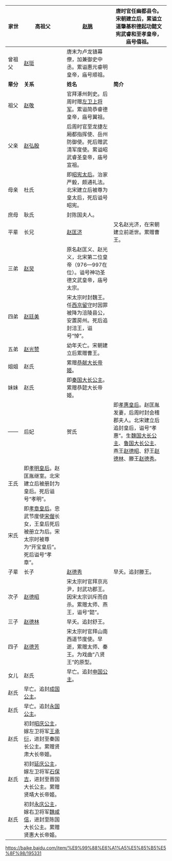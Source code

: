 | 家世     | 高祖父                                                       | [赵朓](https://baike.baidu.com/item/赵朓/3662956)            | 唐时官任幽都县令。宋朝建立后，累谥立道肇基积德起功懿文宪武睿和至孝皇帝，庙号僖祖。 |
| -------- | ------------------------------------------------------------ | ------------------------------------------------------------ | ------------------------------------------------------------ |
| 曾祖父   | [赵珽](https://baike.baidu.com/item/赵珽/9352129)            | 唐末为卢龙镇幕僚，加兼御史中丞。累谥惠元睿明皇帝，庙号顺祖。 |                                                              |
| **辈分** | **关系**                                                     | **姓名**                                                     | **简介**                                                     |
| 祖父     | [赵敬](https://baike.baidu.com/item/赵敬/75655)              | 官拜涿州刺史。后周时赠[左卫上将军](https://baike.baidu.com/item/左卫上将军/22796393)。累谥简恭睿德皇帝，庙号翼祖。 |                                                              |
| 父亲     | [赵弘殷](https://baike.baidu.com/item/赵弘殷/10602412)       | 后周时官至龙捷左厢都指挥使、岳州防御使。死后赠武清军度使。累谥昭武睿圣皇帝，庙号宣祖。 |                                                              |
| 母亲     | 杜氏                                                         | 即[昭宪太后](https://baike.baidu.com/item/昭宪太后/11065932)。治家严毅，颇通礼法。北宋建立后被尊为皇太后，死后谥号昭宪。 |                                                              |
| 庶母     | 耿氏                                                         | 封陈国夫人。                                                 |                                                              |
| 平辈     | 长兄                                                         | [赵匡济](https://baike.baidu.com/item/赵匡济)                | 又名赵光济，在宋朝建立前逝世。累赠曹王。                     |
| 三弟     | [赵炅](https://baike.baidu.com/item/赵炅/4080957)            | 原名赵匡义、赵光义，北宋第二位皇帝（976—997在位）。谥号神功圣德文武皇帝，庙号太宗。 |                                                              |
| 四弟     | [赵廷美](https://baike.baidu.com/item/赵廷美)                | 宋太宗时封魏王。任[西京留守](https://baike.baidu.com/item/西京留守/22474503)时因罪被降为涪陵县公，安置房州。死后追封涪王，谥号“悼”。 |                                                              |
| 五弟     | [赵光赞](https://baike.baidu.com/item/赵光赞)                | 幼年夭亡。宋朝建立后累赠曹王。                               |                                                              |
| 姐姐     | 赵氏                                                         | 累赠[恭献大长帝姬](https://baike.baidu.com/item/恭献大长帝姬/19851617)。 |                                                              |
| 妹妹     | 赵氏                                                         | 即[秦国大长公主](https://baike.baidu.com/item/秦国大长公主)。累赠恭懿大长帝姬。 |                                                              |
| ——       | 后妃                                                         | 贺氏                                                         | 即[孝惠皇后](https://baike.baidu.com/item/孝惠皇后/1831449)。赵匡胤发妻，后周时封会稽郡夫人。北宋建立后追封皇后，谥号“孝惠”。生[魏国大长公主](https://baike.baidu.com/item/魏国大长公主)、[鲁国大长公主](https://baike.baidu.com/item/鲁国大长公主)、燕王[赵德昭](https://baike.baidu.com/item/赵德昭)、舒王[赵德林](https://baike.baidu.com/item/赵德林/49723)、滕王[赵德秀](https://baike.baidu.com/item/赵德秀)。 |
| 王氏     | 即[孝明皇后](https://baike.baidu.com/item/孝明皇后/2436199)。赵匡胤继室。北宋建立后被册封为皇后。死后谥号“孝明”。 |                                                              |                                                              |
| 宋氏     | 即[孝章皇后](https://baike.baidu.com/item/孝章皇后/11062910)。忠武节度使[宋偓](https://baike.baidu.com/item/宋偓/5098649)长女，王皇后死后被册立为后。宋太宗时被尊为“开宝皇后”。死后谥号“孝章”。 |                                                              |                                                              |
| 子辈     | 长子                                                         | [赵德秀](https://baike.baidu.com/item/赵德秀/816885)         | 早夭。追封滕王。                                             |
| 次子     | [赵德昭](https://baike.baidu.com/item/赵德昭/9668715)        | 宋太宗时官拜京兆尹，封武功郡王。因宋太宗训斥而自杀。累赠太师、燕王，谥号“懿”。 |                                                              |
| 三子     | [赵德林](https://baike.baidu.com/item/赵德林/49723)          | 早夭。追封舒王。                                             |                                                              |
| 四子     | [赵德芳](https://baike.baidu.com/item/赵德芳/201858)         | 宋太宗时官拜山南西道节度使。早逝，累赠太师、秦王。为戏曲“八贤王”的原型。 |                                                              |
| 女儿     | 赵氏                                                         | 早亡。追封[申国公主](https://baike.baidu.com/item/申国公主)。 |                                                              |
| 赵氏     | 早亡。追封[成国公主](https://baike.baidu.com/item/成国公主)。 |                                                              |                                                              |
| 赵氏     | 早亡。追封[永国公主](https://baike.baidu.com/item/永国公主)。 |                                                              |                                                              |
| 赵氏     | 初封[昭庆公主](https://baike.baidu.com/item/昭庆公主/6185414)，嫁左卫将军[王承衍](https://baike.baidu.com/item/王承衍/3656034)，进封至秦国长公主。累赠贤肃大长帝姬。 |                                                              |                                                              |
| 赵氏     | 初封[延庆公主](https://baike.baidu.com/item/延庆公主)，嫁左卫将军[石保吉](https://baike.baidu.com/item/石保吉/3463367)，进封至晋国大长公主。累赠贤靖大长帝姬。 |                                                              |                                                              |
| 赵氏     | 初封[永庆公主](https://baike.baidu.com/item/永庆公主)，嫁右卫将军[魏咸信](https://baike.baidu.com/item/魏咸信/435963)，进封至陈国大长公主。累赠贤惠大长帝姬。 |                                                              |                                                              |



https://baike.baidu.com/item/%E9%99%88%E6%A1%A5%E5%85%B5%E5%8F%98/195331